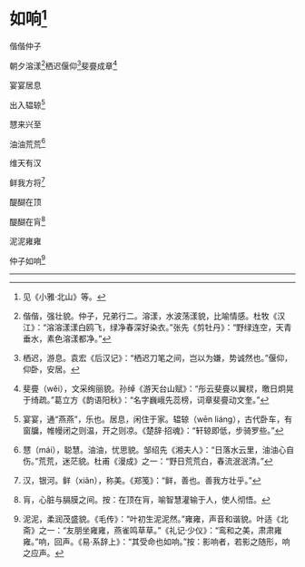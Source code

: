    

# 如响[^1]

偕偕仲子

朝夕溶漾[^2]栖迟偃仰[^3]斐亹成章[^4]

宴宴居息

出入辒辌[^5]

㦟来兴至

油油荒荒[^6]

维天有汉

鲜我方将[^7]

醍醐在顶

醍醐在肓[^8]

泥泥雍雍

仲子如响[^9]

* * *

[^1]: 见《小雅·北山》等。
[^2]: 偕偕，强壮貌。仲子，兄弟行二。溶漾，水波荡漾貌，比喻情感。杜牧《汉江》：“溶溶漾漾白鸥飞，绿净春深好染衣。”张先《剪牡丹》：“野绿连空，天青垂水，素色溶漾都净。”
[^3]: 栖迟，游息。袁宏《后汉记》：“栖迟刀笔之间，岂以为嫌，势诚然也。”偃仰，仰卧，安居。
[^4]: 斐亹（wěi），文采绚丽貌。孙绰《游天台山赋》：“彤云斐亹以翼棂，曒日炯晃于绮疏。”葛立方《韵语阳秋》：“名字巍峨先蕊榜，词章斐亹动文奎。”
[^5]: 宴宴，通“燕燕”，乐也。居息，闲住于家。辒辌（wēn liáng），古代卧车，有窗牖，帷幔闭之则温，开之则凉。《楚辞·招魂》：“轩辌即低，步骑罗些。”
[^6]: 㦟（mái），聪慧。油油，忧思貌。邹绍先《湘夫人》：“日落水云里，油油心自伤。”荒荒，迷茫貌。杜甫《漫成》之一：“野日荒荒白，春流泯泯清。”
[^7]: 汉，银河。鲜（xiǎn），称美。《郑笺》：“鲜，善也。善我方壮乎。”
[^8]: 肓，心脏与膈膜之间。按：在顶在肓，喻智慧灌输于人，使人彻悟。
[^9]: 泥泥，柔润茂盛貌。《毛传》：“叶初生泥泥然。”雍雍，声音和谐貌。叶适《北斋》之一：“友朋坐雍雍，燕雀鸣草草。”《礼记·少仪》：“鸾和之美，肃肃雍雍。”响，回声。《易·系辞上》：“其受命也如响。”按：影响者，若影之随形，响之应声。